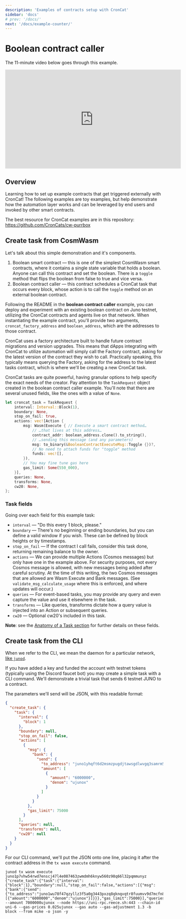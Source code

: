 ```yaml
---
description: 'Examples of contracts setup with CronCat'
sidebar: 'docs'
# prev: '/docs/'
next: '/docs/example-counter/'
---
```


# Boolean contract caller

The 11-minute video below goes through this example.

<iframe width="560" height="315" src="https://www.youtube-nocookie.com/embed/4prggJVuprw" title="YouTube video player" frameborder="0" allow="accelerometer; autoplay; clipboard-write; encrypted-media; gyroscope; picture-in-picture; web-share" allowfullscreen></iframe>

## Overview

Learning how to set up example contracts that get triggered externally with CronCat! The following examples are toy examples, but help demonstrate how the automation layer works and can be leveraged by end users and invoked by other smart contracts.

The best resource for CronCat examples are in this repository:
https://github.com/CronCats/cw-purrbox

## Create task from CosmWasm

Let's talk about this simple demonstration and it's components.

1. Boolean smart contract — this is one of the simplest CosmWasm smart contracts, where it contains a single state variable that holds a boolean. Anyone can call this contract and set the boolean. There is a `toggle` method that flips the boolean from false to true and vice versa.
2. Boolean contract caller — this contract schedules a CronCat task that occurs every block, whose action is to call the `toggle` method on an external boolean contract. 

Following the README in the **boolean contract caller** example, you can deploy and experiment with an existing boolean contract on Juno testnet, utilizing the CronCat contracts and agents live on that network. When instantiating the example contract, you'll provide two arguments, `croncat_factory_address` and `boolean_address`, which are the addresses to those contract.

CronCat uses a factory architecture built to handle future contract migrations and version upgrades. This means that dApps integrating with CronCat to utilize automation will simply call the Factory contract, asking for the latest version of the contract they wish to call. Practically speaking, this typically means querying the Factory, asking for the address to the latest tasks contract, which is where we'll be creating a new CronCat task.

CronCat tasks are quite powerful, having granular options to help specify the exact needs of the creator. Pay attention to the `TaskRequest` object created in the boolean contract caller example. You'll note that there are several unused fields, like the ones with a value of `None`.

```rust
let croncat_task = TaskRequest {
    interval: Interval::Block(1),
    boundary: None,
    stop_on_fail: true,
    actions: vec![Action {
        msg: Wasm(Execute { // Execute a smart contract method…
            // …that lives at this address…
            contract_addr: boolean_address.clone().to_string(),
            // …sending this message (and any parameters)
            msg: to_binary(&BooleanContractExecuteMsg::Toggle {})?,
            // No need to attach funds for "toggle" method
            funds: vec![],
        }),
        // You may fine tune gas here
        gas_limit: Some(550_000),
    }],
    queries: None, 
    transforms: None,
    cw20: None, 
};
```

### Task fields

Going over each field for this example task:

- `interval` — "Do this every 1 block, please."
- `boundary` — There's no beginning or ending boundaries, but you can define a valid window if you wish. These can be defined by block heights or by timestamps.
- `stop_on_fail` — If the contract I call fails, consider this task done, returning remaining balance to the owner.
- `actions` — We can provide multiple Actions (Cosmos messages) but only have one in the example above. For security purposes, not every Cosmos message is allowed, with new messages being added after careful scrutiny. At the time of this writing, the two Cosmos messages that are allowed are Wasm Execute and Bank messages. (See `validate_msg_calculate_usage` where this is enforced, and where updates will occur.)
- `queries` — For event-based tasks, you may provide any query and even capture the value and use it elsewhere in the task.
- `transforms` — Like queries, transforms dictate how a query value is injected into an Action or subsequent queries.
- `cw20` — Optional cw20's included in this task.

**Note**: see the [Anatomy of a Task section](/docs/task-anatomy/) for further details on these fields.

## Create task from the CLI

When we refer to the CLI, we mean the daemon for a particular network, [like `junod`](https://github.com/CosmosContracts/juno).

If you have added a key and funded the account with testnet tokens (typically using the Discord faucet bot) you may create a simple task with a CLI command. We'll demonstrate a trivial task that sends 6 testnet JUNO to a contract.

The parameters we'll send will be JSON, with this readable format:

```json
{
  "create_task": {
    "task": {
      "interval": {
        "block": 1
      },
      "boundary": null,
      "stop_on_fail": false,
      "actions": [
        {
          "msg": {
            "bank": {
              "send": {
                "to_address": "juno1yhqft6d2msmzpugdjtawsgdlwvgq3samrm5wrw",
                "amount": [
                  {
                    "amount": "6000000",
                    "denom": "ujunox"
                  }
                ]
              }
            }
          },
          "gas_limit": 75000
        }
      ],
      "queries": null,
      "transforms": null,
      "cw20": null
    }
  }
}
```

For our CLI command, we'll put the JSON onto one line, placing it after the contract address in the `tx wasm execute` command.

    junod tx wasm execute juno1p7vhw54rwd7enscj47l4e087463zwmdmh6knyw560z98q66l32pqmmunyz {"create_task":{"task":{"interval":{"block":1},"boundary":null,"stop_on_fail":false,"actions":[{"msg":{"bank":{"send":{"to_address":"juno1wu78f47qzyllz3f5a0g3443pxzq8qknqvqtr8fuumvv9d7mcfn8syl69l8","amount":[{"amount":"6000000","denom":"ujunox"}]}}},"gas_limit":75000}],"queries":null,"transforms":null,"cw20":null}}} --amount 7000000ujunox --node https://uni-rpc.reece.sh:443 --chain-id uni-6 --gas-prices 0.025ujunox --gas auto --gas-adjustment 1.3 -b block --from mike -o json -y
